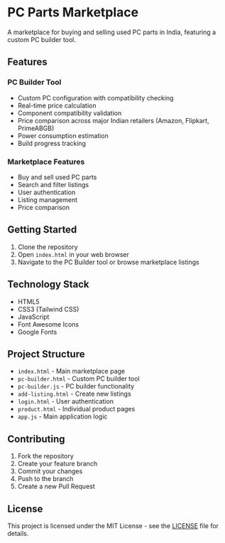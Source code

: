 # PC Parts Marketplace

A marketplace for buying and selling used PC parts in India, featuring a custom PC builder tool.

## Features

### PC Builder Tool
- Custom PC configuration with compatibility checking
- Real-time price calculation
- Component compatibility validation
- Price comparison across major Indian retailers (Amazon, Flipkart, PrimeABGB)
- Power consumption estimation
- Build progress tracking

### Marketplace Features
- Buy and sell used PC parts
- Search and filter listings
- User authentication
- Listing management
- Price comparison

## Getting Started

1. Clone the repository
2. Open `index.html` in your web browser
3. Navigate to the PC Builder tool or browse marketplace listings

## Technology Stack

- HTML5
- CSS3 (Tailwind CSS)
- JavaScript
- Font Awesome Icons
- Google Fonts

## Project Structure

- `index.html` - Main marketplace page
- `pc-builder.html` - Custom PC builder tool
- `pc-builder.js` - PC builder functionality
- `add-listing.html` - Create new listings
- `login.html` - User authentication
- `product.html` - Individual product pages
- `app.js` - Main application logic

## Contributing

1. Fork the repository
2. Create your feature branch
3. Commit your changes
4. Push to the branch
5. Create a new Pull Request

## License

This project is licensed under the MIT License - see the [LICENSE](LICENSE) file for details.